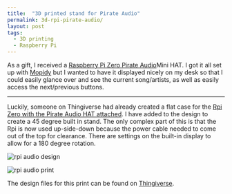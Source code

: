 ```yaml
---
title:  "3D printed stand for Pirate Audio"
permalink: 3d-rpi-pirate-audio/
layout: post
tags:
  - 3D printing
  - Raspberry Pi
---
```


As a gift, I received a [Raspberry Pi Zero Pirate Audio](https://shop.pimoroni.com/products/pirate-audio-line-out)Mini HAT. I got it all set up with [Mopidy](https://mopidy.com/) but I wanted to have it displayed nicely on my desk so that I could easily glance over and see the current song/artists, as well as easily access the next/previous buttons. 

---

Luckily, someone on Thingiverse had already created a flat case for the [Rpi Zero with the Pirate Audio HAT attached](https://www.thingiverse.com/thing:4087948). I have added to the design to create a 45 degree built in stand. The only complex part of this is that the Rpi is now used up-side-down because the power cable needed to come out of the top for clearance. There are settings on the built-in display to allow for a 180 degree rotation. 

![rpi audio design](../assets/rpi-audio.png)

![rpi audio print](../assets/rpi-audio.jpg)

The design files for this print can be found on [Thingiverse](https://www.thingiverse.com/thing:5248110).
